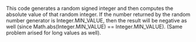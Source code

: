 This code generates a random signed integer and then computes the absolute value of that random integer. If the number returned by the random number generator is Integer.MIN_VALUE, then the result will be negative as well (since Math.abs(Integer.MIN_VALUE) == Integer.MIN_VALUE). (Same problem arised for long values as well).